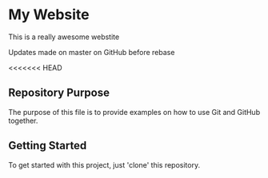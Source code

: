 # My Website

This is a really awesome webstite

Updates made on master on GitHub before rebase

<<<<<<< HEAD
## Repository Purpose 

The purpose of this file is to provide examples 
on how to use Git and GitHub together.

## Getting Started

To get started with this project, just 'clone' this repository.
